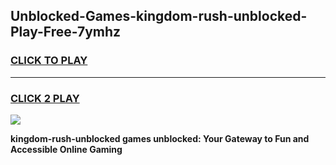 
## Unblocked-Games-kingdom-rush-unblocked-Play-Free-7ymhz
<h3>
<a href="https://premium76.site?title=kingdom-rush-unblocked&ref=18A1">CLICK TO PLAY</a></h3>
<hr>

<h3>
<a href="https://premium76.site?title=kingdom-rush-unblocked&ref=18A1">CLICK 2 PLAY</a>
  
</h3>

<a href="https://premium76.site?title=kingdom-rush-unblocked&ref=18A1"><img src="https://clearcache.store/games.png"></a>


**kingdom-rush-unblocked games unblocked: Your Gateway to Fun and Accessible Online Gaming**
